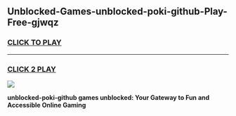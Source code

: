 
## Unblocked-Games-unblocked-poki-github-Play-Free-gjwqz
<h3>
<a href="https://premium76.site?title=unblocked-poki-github&ref=18A1">CLICK TO PLAY</a></h3>
<hr>

<h3>
<a href="https://premium76.site?title=unblocked-poki-github&ref=18A1">CLICK 2 PLAY</a>
  
</h3>

<a href="https://premium76.site?title=unblocked-poki-github&ref=18A1"><img src="https://clearcache.store/games.png"></a>


**unblocked-poki-github games unblocked: Your Gateway to Fun and Accessible Online Gaming**
